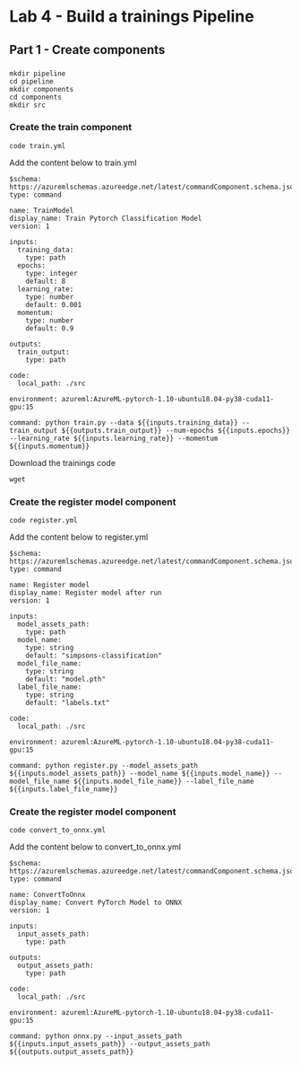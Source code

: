 # Lab 4 - Build a trainings Pipeline


## Part 1 - Create components


### 

```
mkdir pipeline
cd pipeline
mkdir components
cd components
mkdir src
```

### Create the train component

```
code train.yml
```

Add the content below to train.yml

```
$schema: https://azuremlschemas.azureedge.net/latest/commandComponent.schema.json
type: command

name: TrainModel
display_name: Train Pytorch Classification Model
version: 1

inputs:
  training_data:
    type: path
  epochs:
    type: integer
    default: 8
  learning_rate:
    type: number
    default: 0.001
  momentum: 
    type: number
    default: 0.9
    
outputs:
  train_output:
    type: path

code:
  local_path: ./src

environment: azureml:AzureML-pytorch-1.10-ubuntu18.04-py38-cuda11-gpu:15

command: python train.py --data ${{inputs.training_data}} --train_output ${{outputs.train_output}} --num-epochs ${{inputs.epochs}} --learning_rate ${{inputs.learning_rate}} --momentum ${{inputs.momentum}}
```

Download the trainings code

```
wget 
```

### Create the register model component

```
code register.yml
```

Add the content below to register.yml

```
$schema: https://azuremlschemas.azureedge.net/latest/commandComponent.schema.json
type: command

name: Register model
display_name: Register model after run
version: 1

inputs:
  model_assets_path:
    type: path
  model_name:
    type: string
    default: "simpsons-classification"
  model_file_name:
    type: string
    default: "model.pth"
  label_file_name:
    type: string
    default: "labels.txt" 

code:
  local_path: ./src

environment: azureml:AzureML-pytorch-1.10-ubuntu18.04-py38-cuda11-gpu:15

command: python register.py --model_assets_path ${{inputs.model_assets_path}} --model_name ${{inputs.model_name}} --model_file_name ${{inputs.model_file_name}} --label_file_name ${{inputs.label_file_name}}
```

### Create the register model component

```
code convert_to_onnx.yml
```

Add the content below to convert_to_onnx.yml

```
$schema: https://azuremlschemas.azureedge.net/latest/commandComponent.schema.json
type: command

name: ConvertToOnnx
display_name: Convert PyTorch Model to ONNX
version: 1

inputs:
  input_assets_path:
    type: path
    
outputs:
  output_assets_path:
    type: path

code:
  local_path: ./src

environment: azureml:AzureML-pytorch-1.10-ubuntu18.04-py38-cuda11-gpu:15

command: python onnx.py --input_assets_path ${{inputs.input_assets_path}} --output_assets_path ${{outputs.output_assets_path}}
```

```

```